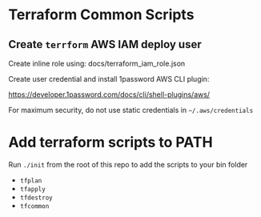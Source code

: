 Terraform Common Scripts
===

Create `terrform` AWS IAM deploy user
---
Create inline role using: docs/terraform_iam_role.json

Create user credential and install 1password AWS CLI plugin:

https://developer.1password.com/docs/cli/shell-plugins/aws/

For maximum security, do not use static credentials in `~/.aws/credentials`

Add terraform scripts to PATH
===
Run `./init` from the root of this repo to add the scripts to your bin folder
- `tfplan`
- `tfapply`
- `tfdestroy`
- `tfcommon`
